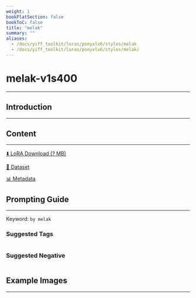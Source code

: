 ```yaml
---
weight: 1
bookFlatSection: false
bookToC: false
title: "melak"
summary: ""
aliases:
  - /docs/yiff_toolkit/loras/ponyxlv6/styles/melak
  - /docs/yiff_toolkit/loras/ponyxlv6/styles/melak/
---
```


<!--markdownlint-disable MD025 MD033 -->

# melak-v1s400

---

## Introduction

---

## Content

---

[⬇️ LoRA Download (? MB)]()

[📐 Dataset]()

[📊 Metadata]()

## Prompting Guide

---

Keyword: `by melak`

### Suggested Tags

```md
```

### Suggested Negative

```md
```

## Example Images

---

<div class="image-grid">
  <div class="image-grid-container">
    <a href="">
    </a>
    <a href="">
    </a>
  </div>
</div>
